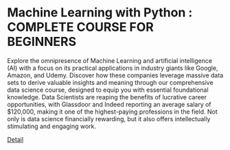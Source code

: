 # Machine Learning with Python : COMPLETE COURSE FOR BEGINNERS

Explore the omnipresence of Machine Learning and artificial intelligence (AI) with a focus on its practical applications in industry giants like Google, Amazon, and Udemy. Discover how these companies leverage massive data sets to derive valuable insights and meaning through our comprehensive data science course, designed to equip you with essential foundational knowledge. Data Scientists are reaping the benefits of lucrative career opportunities, with Glassdoor and Indeed reporting an average salary of $120,000, making it one of the highest-paying professions in the field. Not only is data science financially rewarding, but it also offers intellectually stimulating and engaging work. 

[Detail](https://eduitfree.com/sUZN)